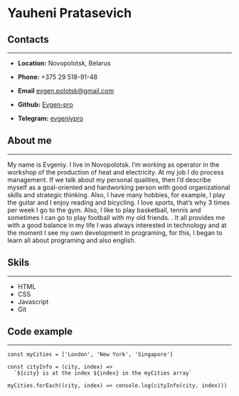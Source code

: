 # Yauheni Pratasevich

## Contacts

---

- **Location:** Novopolotsk, Belarus
- **Phone:** +375 29 518-91-48
- **Email** evgen.polotsk@gmail.com
- **Github:** [Evgen-pro](https://github.com/Evgen-pro)

- **Telegram:** [evgeniypro](@evgeniypro)

## About me

---

My name is Evgeniy. I live in Novopolotsk. I’m working as operator in the workshop of the production of heat and electricity. At my job I do process management. If we talk about my personal qualities, then I’d describe myself as a goal-oriented and hardworking person with good organizational skills and strategic thinking. Also, I have many hobbies, for example, I play the guitar and I enjoy reading and bicycling. I love sports, that’s why 3 times per week I go to the gym. Also, I like to play basketball, tennis and sometimes I can go to play football with my old friends. . It all provides me with a good balance in my life
I was always interested in technology and at the moment I see my own development in programing, for this, I began to learn all about programing and also english.

## Skils

---

- HTML
- CSS
- Javascript
- Git

## Code example

---

```
const myCities = ['London', 'New York', 'Singapore']

const cityInfo = (city, index) =>
  `${city} is at the index ${index} in the myCities array`

myCities.forEach((city, index) => console.log(cityInfo(city, index)))
```
